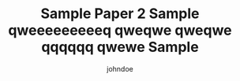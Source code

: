 ---
layout: post
category: project
publications: true
title: "Sample Paper 2 Sample qweeeeeeeeeq qweqwe qweqwe qqqqqq  qwewe  Sample"
year: 2018
arxivId: false
confName: test-conf
confAbbr: TEST2018
confDate: June 1-5, 2018
confLocation: Taipei, Taiwan
description: "This is a simple and minimalist template for Jekyll for those who likes to eat noodles."
author: johndoe
externalLink: false
note: oral presentation
---